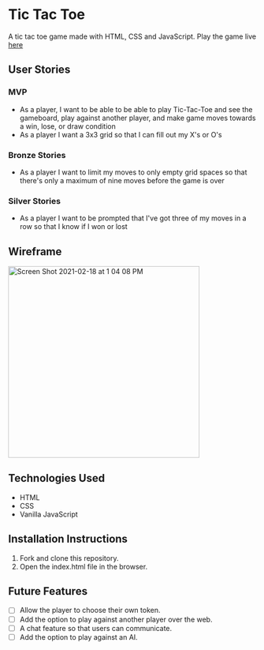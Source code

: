# Tic Tac Toe

A tic tac toe game made with HTML, CSS and JavaScript. Play the game live [here](http://jennifermeade.dev/tic-tac-toe/)

## User Stories

### MVP

- As a player, I want to be able to be able to play Tic-Tac-Toe and see the gameboard, play against another player, and make game moves towards a win, lose, or draw condition
- As a player I want a 3x3 grid so that I can fill out my X's or O's

### Bronze Stories

- As a player I want to limit my moves to only empty grid spaces so that there's only a maximum of nine moves before the game is over

### Silver Stories

- As a player I want to be prompted that I've got three of my moves in a row so that I know if I won or lost

## Wireframe

<img width="388" alt="Screen Shot 2021-02-18 at 1 04 08 PM" src="https://user-images.githubusercontent.com/5724679/108401007-e0564180-71e9-11eb-9587-8eb071d680b0.png">

## Technologies Used

- HTML
- CSS
- Vanilla JavaScript

## Installation Instructions

1. Fork and clone this repository.
1. Open the index.html file in the browser.

## Future Features

- [ ] Allow the player to choose their own token.
- [ ] Add the option to play against another player over the web.
- [ ] A chat feature so that users can communicate.
- [ ] Add the option to play against an AI.
